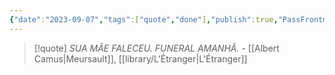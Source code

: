 ```yaml
---
{"date":"2023-09-07","tags":["quote","done"],"publish":true,"PassFrontmatter":true}
---
```


> [!quote] *SUA MÃE FALECEU. FUNERAL AMANHÃ.*
> \- [[Albert Camus\|Meursault]], [[library/L'Étranger\|L'Étranger]] 
